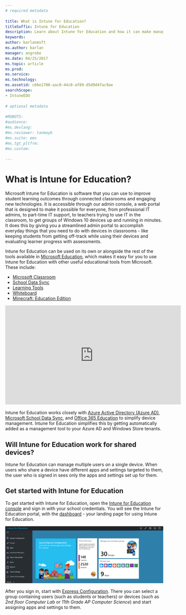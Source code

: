 ```yaml
---
# required metadata

title: What is Intune for Education?
titleSuffix: Intune for Education
description: Learn about Intune for Education and how it can make managing school devices easier.
keywords:
author: barlanmsft
ms.author: barlan
manager: angrobe
ms.date: 04/25/2017
ms.topic: article
ms.prod:
ms.service:
ms.technology:
ms.assetid: c66e1700-aac0-44c0-af89-d5d9d4fac9ae
searchScope:
- IntuneEDU

# optional metadata

#ROBOTS:
#audience:
#ms.devlang:
#ms.reviewer: tanmayb
#ms.suite: ems
#ms.tgt_pltfrm:
#ms.custom:

---
```


# What is Intune for Education?

Microsoft Intune for Education is software that you can use to improve student learning outcomes through connected classrooms and engaging new technologies. It is accessible through our admin console, a web portal that is designed to make it possible for everyone, from professional IT admins, to part-time IT support, to teachers trying to use IT in the classroom, to get groups of Windows 10 devices up and running in minutes. It does this by giving you a streamlined admin portal to accomplish everyday things that you need to do with devices in classrooms - like keeping students from getting off-track while using their devices and evaluating learner progress with assessments.

Intune for Education can be used on its own or alongside the rest of the tools available in [Microsoft Education](https://microsoft.com/education), which makes it easy for you to use Intune for Education with other useful educational tools from Microsoft. These include:

- [Microsoft Classroom](https://education.microsoft.com/GetTrained/introduction-to-microsoft-classroom)
- [School Data Sync](what-is-school-data-sync.md)
- [Learning Tools](https://www.onenote.com/learningtools)
- [Whiteboard](https://www.microsoft.com/research/publication/whiteboard-it)
- [Minecraft: Education Edition](https://education.minecraft.net/support/faq)

<iframe width="560" height="315" src="https://www.youtube.com/embed/ukrnCwcLvV8" frameborder="0" allowfullscreen></iframe>

Intune for Education works closely with [Azure Active Directory (Azure AD)](https://docs.microsoft.com/azure/active-directory/active-directory-administer), [Microsoft School Data Sync](https://sds.microsoft.com), and [Office 365 Education](https://support.office.com/article/Get-started-with-Office-365-Education-AB02ABE5-A1EE-458C-B749-5B44416CCF14) to simplify device management. Intune for Education simplifies this by getting automatically added as a management tool to your Azure AD and Windows Store tenants.

## Will Intune for Education work for shared devices?
Intune for Education can manage multiple users on a single device. When users who share a device have different apps and settings targeted to them, the user who is signed in sees only the apps and settings set up for them.

## Get started with Intune for Education
To get started with Intune for Education, open the [Intune for Education console](https://intuneeducation.portal.azure.com) and sign in with your school credentials. You will see the Intune for Education portal, with the [dashboard](how-do-i-customize-my-dashboard.md) - your landing page for using Intune for Education.

![A screenshot of the landing page once logged in to Intune for Education.](./media/dashboard-001-landing-page.png)

After you sign in, start with [Express Configuration](what-is-express-configuration.md). There you can select a group containing users (such as students or teachers) or devices (such as _2nd floor Computer Lab_ or _11th Grade AP Computer Science_) and start assigning apps and settings to them.
